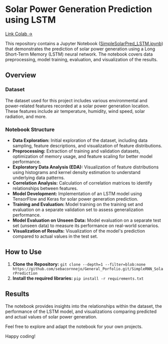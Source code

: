 # Solar Power Generation Prediction using LSTM

[Link Colab ->](https://colab.research.google.com/drive/1rAGf3-Y-jNnY-XaMYYgaplfMfuAPmbqW?usp=sharing)

This repository contains a Jupyter Notebook ([SimpleSolarPred_LSTM.ipynb](SimpleSolarPred_LSTM.ipynb)) that demonstrates the prediction of solar power generation using a Long Short-Term Memory (LSTM) neural network. The notebook covers data preprocessing, model training, evaluation, and visualization of the results.

## Overview

### Dataset

The dataset used for this project includes various environmental and power-related features recorded at a solar power generation location. These features include air temperature, humidity, wind speed, solar radiation, and more.

### Notebook Structure

- **Data Exploration:** Initial exploration of the dataset, including data sampling, feature descriptions, and visualization of feature distributions.
- **Preprocessing:** Extraction of training and validation datasets, optimization of memory usage, and feature scaling for better model performance.
- **Exploratory Data Analysis (EDA):** Visualization of feature distributions using histograms and kernel density estimation to understand underlying data patterns.
- **Correlation Analysis:** Calculation of correlation matrices to identify relationships between features.
- **Model Development:** Implementation of an LSTM model using TensorFlow and Keras for solar power generation prediction.
- **Training and Evaluation:** Model training on the training set and evaluation on a separate validation set to assess generalization performance.
- **Model Evaluation on Unseen Data:** Model evaluation on a separate test set (unseen data) to measure its performance on real-world scenarios.
- **Visualization of Results:** Visualization of the model's prediction compared to actual values in the test set.

## How to Use

1. **Clone the Repository:** `git clone --depth=1 --filter=blob:none https://github.com/sebacornnejo/General_Porfolio.git/SimpleRNN_SolarPrediction`
2. **Install the required libraries:** `pip install -r requirements.txt`

## Results

The notebook provides insights into the relationships within the dataset, the performance of the LSTM model, and visualizations comparing predicted and actual values of solar power generation.

Feel free to explore and adapt the notebook for your own projects.

Happy coding!
